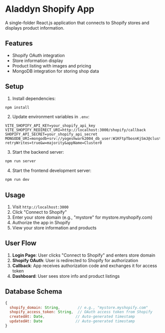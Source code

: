 # Aladdyn Shopify App

A single-folder React.js application that connects to Shopify stores and displays product information.

## Features

- Shopify OAuth integration
- Store information display
- Product listing with images and pricing
- MongoDB integration for storing shop data

## Setup

1. Install dependencies:
```bash
npm install
```

2. Update environment variables in `.env`:
```
VITE_SHOPIFY_API_KEY=your_shopify_api_key
VITE_SHOPIFY_REDIRECT_URI=http://localhost:3000/shopify/callback
SHOPIFY_API_SECRET=your_shopify_api_secret
MONGODB_URI=mongodb+srv://yogeshwark2004_db_user:W1KFtpTbosnKjSmJ@cluster0.hoytsxw.mongodb.net/aladdyn?retryWrites=true&w=majority&appName=Cluster0
```

3. Start the backend server:
```bash
npm run server
```

4. Start the frontend development server:
```bash
npm run dev
```

## Usage

1. Visit `http://localhost:3000`
2. Click "Connect to Shopify"
3. Enter your store domain (e.g., "mystore" for mystore.myshopify.com)
4. Authorize the app in Shopify
5. View your store information and products

## User Flow

1. **Login Page**: User clicks "Connect to Shopify" and enters store domain
2. **Shopify OAuth**: User is redirected to Shopify for authorization
3. **Callback**: App receives authorization code and exchanges it for access token
4. **Dashboard**: User sees store info and product listings

## Database Schema

```javascript
{
  shopify_domain: String,        // e.g., "mystore.myshopify.com"
  shopify_access_token: String,  // OAuth access token from Shopify
  createdAt: Date,              // Auto-generated timestamp
  updatedAt: Date               // Auto-generated timestamp
}
```